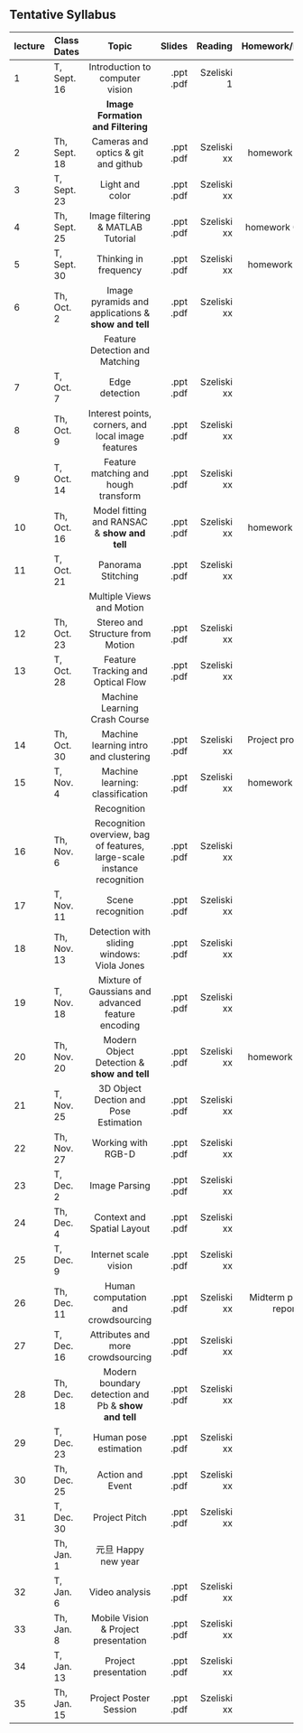 
## **Tentative** Syllabus

|lecture| Class Dates   | Topic                 | Slides  | Reading | Homework/Exam |
|-------| ------------- |:---------------------:| -------:| -------:| ------------: |
|1| T, Sept. 16    | Introduction to computer vision | .ppt .pdf | Szeliski 1 | |
| ||**Image Formation and Filtering**||||
|2| Th, Sept. 18 |Cameras and optics & git and github | .ppt .pdf | Szeliski xx|homework 0 out |
|3| T, Sept. 23 | Light and color | .ppt .pdf | Szeliski xx| |
|4| Th, Sept. 25 | Image filtering & MATLAB Tutorial | .ppt .pdf | Szeliski xx|homework 0 due  |
|5| T, Sept. 30 |Thinking in frequency | .ppt .pdf | Szeliski xx| homework 1 out |
|6| Th, Oct. 2 |Image pyramids and applications & **show and tell** | .ppt .pdf | Szeliski xx| |
||  |Feature Detection and Matching |  | | |
|7| T, Oct. 7 |Edge detection | .ppt .pdf | Szeliski xx| |
|8| Th, Oct. 9 | Interest points, corners, and local image features| .ppt .pdf | Szeliski xx| |
|9| T, Oct. 14 | Feature matching and hough transform| .ppt .pdf | Szeliski xx| |
|10| Th, Oct. 16 |Model fitting and RANSAC & **show and tell** | .ppt .pdf | Szeliski xx| homework 2 out |
|11| T, Oct. 21 |Panorama Stitching | .ppt .pdf | Szeliski xx||
||  |Multiple Views and Motion |  | | |
|12| Th, Oct. 23 | Stereo and Structure from Motion| .ppt .pdf | Szeliski xx| |
|13| T, Oct. 28 | Feature Tracking and Optical Flow | .ppt .pdf | Szeliski xx| |
||  |Machine Learning Crash Course |  | | |
|14| Th, Oct. 30 |Machine learning intro and clustering | .ppt .pdf | Szeliski xx| Project proposal due|
|15| T, Nov. 4 | Machine learning: classification| .ppt .pdf | Szeliski xx|homework 3 out |
||  | Recognition |  | | |
|16| Th, Nov. 6 |Recognition overview, bag of features, large-scale instance recognition | .ppt .pdf | Szeliski xx| |
|17| T, Nov. 11 |Scene recognition | .ppt .pdf | Szeliski xx| |
|18| Th, Nov. 13 |Detection with sliding windows: Viola Jones | .ppt .pdf | Szeliski xx| |
|19| T, Nov. 18 | Mixture of Gaussians and advanced feature encoding| .ppt .pdf | Szeliski xx| |
|20| Th, Nov. 20 |Modern Object Detection & **show and tell** | .ppt .pdf | Szeliski xx| homework 4 out|
|21| T, Nov. 25 | 3D Object Dection and Pose Estimation| .ppt .pdf | Szeliski xx| |
|22| Th, Nov. 27 | Working with RGB-D | .ppt .pdf | Szeliski xx| |
|23| T, Dec. 2 | Image Parsing| .ppt .pdf | Szeliski xx| |
|24| Th, Dec. 4 |Context and Spatial Layout | .ppt .pdf | Szeliski xx| |
|25| T, Dec. 9 |Internet scale vision | .ppt .pdf | Szeliski xx| |
|26| Th, Dec. 11 |Human computation and crowdsourcing | .ppt .pdf | Szeliski xx| Midterm project report due|
|27| T, Dec. 16 |Attributes and more crowdsourcing | .ppt .pdf | Szeliski xx| |
|28| Th, Dec. 18 |Modern boundary detection and Pb & **show and tell** | .ppt .pdf | Szeliski xx| |
|29| T, Dec. 23 | Human pose estimation| .ppt .pdf | Szeliski xx| |
|30| Th, Dec. 25 |Action and Event | .ppt .pdf | Szeliski xx| |
|31| T, Dec. 30 | Project Pitch| .ppt .pdf | Szeliski xx| |
|| Th, Jan. 1 | 元旦 Happy new year||| |
|32| T, Jan. 6 | Video analysis| .ppt .pdf | Szeliski xx| |
|33| Th, Jan. 8 | Mobile Vision & Project presentation |.ppt .pdf | Szeliski xx| |
|34| T, Jan. 13 | Project presentation | .ppt .pdf | Szeliski xx| |
|35| Th, Jan. 15 |Project Poster Session | .ppt .pdf | Szeliski xx| |
